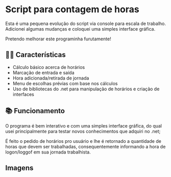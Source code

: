 
# Script para contagem de horas

Esta é uma pequena evolução do script via console para escala de trabalho. Adicionei algumas mudanças e coloquei uma simples interface gráfica. 

Pretendo melhorar este programinha furutamente!

## 👷‍♂️ Características

- Cálculo básico acerca de horários 
- Marcação de entrada e saída
- Hora adicionada/retirada de jornada
- Menu de escolhas prévias com base nos cálculos
- Uso de bibliotecas do .net para manipulação de horários e criação de interfaces

## 📚 Funcionamento

O programa é bem interativo e com uma simples interface gráfica, do qual usei principalmente para testar novos conhecimentos que adquiri no .net;

É feito o pedido de horários pro usuário e lhe é retornado a quantidade de horas que devem ser trabalhadas, consequentemente informando a hora de logon/loggof em sua jornada trabalhista.

## Imagens
